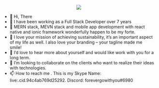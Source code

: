                                              
<p align="center">
  <a href="https://github.com/DenverCoder1/readme-typing-svg"><img src="https://readme-typing-svg.herokuapp.com/?lines=Senior%20full%20stack%20developer;7+%2B%20years%20of%20experience;Being%20passionate%20and%20creative&center=true&width=380&height=45"></a>
</p>  
                                             

- 👋 Hi, There
- 👀 I have been working as a Full Stack Developer over 7 years
- 🌱 MERN stack, MEVN stack and mobile app development with react native and ionic framework wonderfully happen to be my forte.
- 🌱 I love your mission of achieving sustainability, it’s an important aspect of my life as well. I also love your branding – your tagline made me smile!
- 🌱 I’d love to hear more about yourself and would like work with you for a long term.
- 💞️ I’m looking to collaborate on the clients who want to realize their ideas with technologies.
- 📫 How to reach me .
      This is my Skype Name: live:.cid.94c4ab769d25292.
      Discord: forevergowithyou#6980

<!---
golden-strike/golden-strike is a ✨ special ✨ repository because its `README.md` (this file) appears on your GitHub profile.
You can click the Preview link to take a look at your changes.
--->
